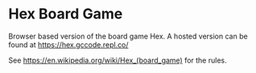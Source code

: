 # Hex Board Game

Browser based version of the board game Hex. A hosted version can be found at https://hex.gccode.repl.co/

See https://en.wikipedia.org/wiki/Hex_(board_game) for the rules.
